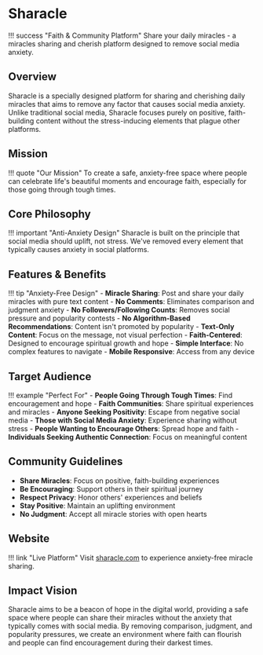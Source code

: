 # Sharacle

!!! success "Faith & Community Platform"
    Share your daily miracles - a miracles sharing and cherish platform designed to remove social media anxiety.

## Overview

Sharacle is a specially designed platform for sharing and cherishing daily miracles that aims to remove any factor that causes social media anxiety. Unlike traditional social media, Sharacle focuses purely on positive, faith-building content without the stress-inducing elements that plague other platforms.

## Mission

!!! quote "Our Mission"
    To create a safe, anxiety-free space where people can celebrate life's beautiful moments
    and encourage faith, especially for those going through tough times.

## Core Philosophy

!!! important "Anti-Anxiety Design"
    Sharacle is built on the principle that social media should uplift, not stress.
    We've removed every element that typically causes anxiety in social platforms.

## Features & Benefits

!!! tip "Anxiety-Free Design"
    - **Miracle Sharing**: Post and share your daily miracles with pure text content
    - **No Comments**: Eliminates comparison and judgment anxiety
    - **No Followers/Following Counts**: Removes social pressure and popularity contests
    - **No Algorithm-Based Recommendations**: Content isn't promoted by popularity
    - **Text-Only Content**: Focus on the message, not visual perfection
    - **Faith-Centered**: Designed to encourage spiritual growth and hope
    - **Simple Interface**: No complex features to navigate
    - **Mobile Responsive**: Access from any device

## Target Audience

!!! example "Perfect For"
    - **People Going Through Tough Times**: Find encouragement and hope
    - **Faith Communities**: Share spiritual experiences and miracles
    - **Anyone Seeking Positivity**: Escape from negative social media
    - **Those with Social Media Anxiety**: Experience sharing without stress
    - **People Wanting to Encourage Others**: Spread hope and faith
    - **Individuals Seeking Authentic Connection**: Focus on meaningful content

## Community Guidelines

- **Share Miracles**: Focus on positive, faith-building experiences
- **Be Encouraging**: Support others in their spiritual journey
- **Respect Privacy**: Honor others' experiences and beliefs
- **Stay Positive**: Maintain an uplifting environment
- **No Judgment**: Accept all miracle stories with open hearts

## Website

!!! link "Live Platform"
    Visit [sharacle.com](https://sharacle.com) to experience anxiety-free miracle sharing.

## Impact Vision

Sharacle aims to be a beacon of hope in the digital world, providing a safe space where people can share their miracles without the anxiety that typically comes with social media. By removing comparison, judgment, and popularity pressures, we create an environment where faith can flourish and people can find encouragement during their darkest times.
